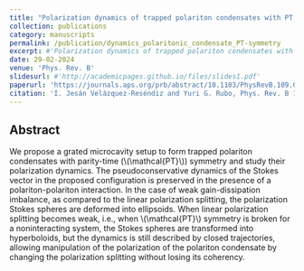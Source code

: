 ```yaml
---
title: "Polarization dynamics of trapped polariton condensates with PT symmetry"
collection: publications
category: manuscripts
permalink: /publication/dynamics_polaritonic_condensate_PT-symmetry
excerpt: #'Polarization dynamics of trapped polariton condensates with Parity-Time symmetry'
date: 29-02-2024
venue: 'Phys. Rev. B'
slidesurl: #'http://academicpages.github.io/files/slides1.pdf'
paperurl: 'https://journals.aps.org/prb/abstract/10.1103/PhysRevB.109.085312'
citation: 'I. Jesán Velázquez-Reséndiz and Yuri G. Rubo, Phys. Rev. B 109, 085312'
---
```


## Abstract

We propose a grated microcavity setup to form trapped polariton condensates with parity-time (\\(\mathcal{PT}\\)) symmetry and study their polarization dynamics. The pseudoconservative dynamics of the Stokes vector in the proposed configuration is preserved in the presence of a polariton-polariton interaction. In the case of weak gain-dissipation imbalance, as compared to the linear polarization splitting, the polarization Stokes spheres are deformed into ellipsoids. When linear polarization splitting becomes weak, i.e., when \\(\mathcal{PT}\\) symmetry is broken for a noninteracting system, the Stokes spheres are transformed into hyperboloids, but the dynamics is still described by closed trajectories, allowing manipulation of the polarization of the polariton condensate by changing the polarization splitting without losing its coherency.